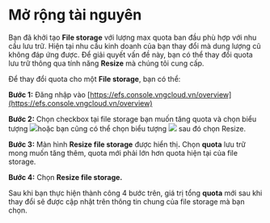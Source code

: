 # Mở rộng tài nguyên

Bạn đã khởi tạo **File storage** với lượng max quota ban đầu phù hợp với nhu cầu lưu trữ. Hiện tại nhu cầu kinh doanh của bạn thay đổi mà dung lượng cũ không đáp ứng được. Để giải quyết vấn đề này, bạn có thể thay đổi quota lưu trữ thông qua tính năng **Resize** mà chúng tôi cung cấp.

Để thay đổi quota cho một **File storage**, bạn có thể:

**Bước 1:** Đăng nhập vào [https://efs.console.vngcloud.vn/overview](https://efs.console.vngcloud.vn/overview)

**Bước 2:** Chọn checkbox tại file storage bạn muốn tăng quota và chọn biểu tượng ![](https://docs.vngcloud.vn/~gitbook/image?url=https%3A%2F%2F3672463924-files.gitbook.io%2F%7E%2Ffiles%2Fv0%2Fb%2Fgitbook-x-prod.appspot.com%2Fo%2Fspaces%252FB0NrrrdJdpYOYzRkbWp5%252Fuploads%252FklArErUf8YJCZgjw6j8E%252Fimage.png%3Falt%3Dmedia%26token%3D8bf06cfe-52c0-4060-837b-caa420fea819\&width=41\&dpr=4\&quality=100\&sign=fde900f0\&sv=1)hoặc bạn cũng có thể chọn biểu tượng ![](https://docs.vngcloud.vn/~gitbook/image?url=https%3A%2F%2F3672463924-files.gitbook.io%2F%7E%2Ffiles%2Fv0%2Fb%2Fgitbook-x-prod.appspot.com%2Fo%2Fspaces%252FB0NrrrdJdpYOYzRkbWp5%252Fuploads%252FrxitUMM9JIncMgn4JDAK%252Fimage.png%3Falt%3Dmedia%26token%3D7baaf770-23ce-478c-816f-bd324ab4ddee\&width=27\&dpr=4\&quality=100\&sign=5b654b0\&sv=1) sau đó chọn Resize.

**Bước 3:** Màn hình **Resize file storage** được hiển th&#x1ECB;**.** Chọn **quota** lưu trữ mong muốn tăng thêm, quota mới phải lớn hơn quota hiện tại của file storage.

**Bước 4:** Chọn **Resize file storage.**

Sau khi bạn thực hiện thành công 4 bước trên, giá trị tổng **quota** mới sau khi thay đổi sẽ được cập nhật trên thông tin chung của file storage mà bạn chọn.
